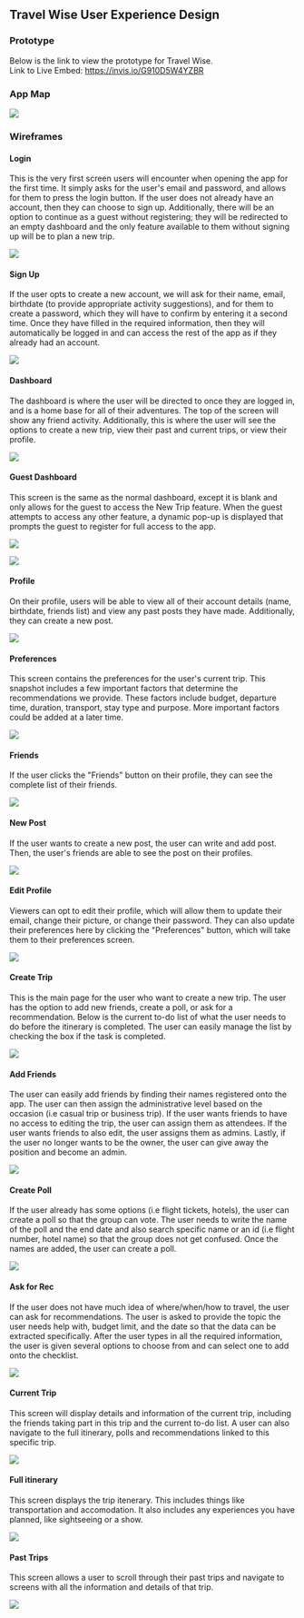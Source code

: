 ## Travel Wise User Experience Design

### Prototype
Below is the link to view the prototype for Travel Wise. \
Link to Live Embed: https://invis.io/G910D5W4YZBR

### App Map
![](/ux-design/AppMap.png)

### Wireframes

#### Login
This is the very first screen users will encounter when opening the app for the first time. It simply asks for the user's email and password, and allows for them to press the login button. If the user does not already have an account, then they can choose to sign up. Additionally, there will be an option to continue as a guest without registering; they will be redirected to an empty dashboard and the only feature available to them without signing up will be to plan a new trip.

![](/ux-design/Login.png)

#### Sign Up
If the user opts to create a new account, we will ask for their name, email, birthdate (to provide appropriate activity suggestions), and for them to create a password, which they will have to confirm by entering it a second time. Once they have filled in the required information, then they will automatically be logged in and can access the rest of the app as if they already had an account.

![](/ux-design/Signup.png)

#### Dashboard
The dashboard is where the user will be directed to once they are logged in, and is a home base for all of their adventures. The top of the screen will show any friend activity. Additionally, this is where the user will see the options to create a new trip, view their past and current trips, or view their profile.

![](/ux-design/Dashboard.png)

#### Guest Dashboard
This screen is the same as the normal dashboard, except it is blank and only allows for the guest to access the New Trip feature. When the guest attempts to access any other feature, a dynamic pop-up is displayed that prompts the guest to register for full access to the app. 

![](/ux-design/GuestDashboard.png)

![](/ux-design/GuestDashboardPrompt.png)

#### Profile
On their profile, users will be able to view all of their account details (name, birthdate, friends list) and view any past posts they have made. Additionally, they can create a new post.

![](/ux-design/Profile.png)

#### Preferences
This screen contains the preferences for the user's current trip. This snapshot includes a few important factors that determine the recommendations we provide. These factors include budget, departure time, duration, transport, stay type and purpose. More important factors could be added at a later time. 

![](/ux-design/Preferences.png)

#### Friends
If the user clicks the "Friends" button on their profile, they can see the complete list of their friends.

![](/ux-design/Friends.png)

#### New Post
If the user wants to create a new post, the user can write and add post. Then, the user's friends are able to see the post on their profiles.

![](/ux-design/NewPost.png)

#### Edit Profile
Viewers can opt to edit their profile, which will allow them to update their email, change their picture, or change their password. They can also update their preferences here by clicking the "Preferences" button, which will take them to their preferences screen.

![](/ux-design/EditProfile.png)

#### Create Trip
This is the main page for the user who want to create a new trip. The user has the option to add new friends, create a poll, or ask for a recommendation. Below is the current to-do list of what the user needs to do before the itinerary is completed. The user can easily manage the list by checking the box if the task is completed.

![](/ux-design/CreateTrip.png)

#### Add Friends
The user can easily add friends by finding their names registered onto the app. The user can then assign the administrative level based on the occasion (i.e casual trip or business trip). If the user wants friends to have no access to editing the trip, the user can assign them as attendees. If the user wants friends to also edit, the user assigns them as admins. Lastly, if the user no longer wants to be the owner, the user can give away the position and become an admin.

![](/ux-design/AddFriends.png)

#### Create Poll
If the user already has some options (i.e flight tickets, hotels), the user can create a poll so that the group can vote. The user needs to write the name of the poll and the end date and also search specific name or an id (i.e flight number, hotel name) so that the group does not get confused. Once the names are added, the user can create a poll.

![](/ux-design/CreatePoll.png)

#### Ask for Rec
If the user does not have much idea of where/when/how to travel, the user can ask for recommendations. The user is asked to provide the topic the user needs help with, budget limit, and the date so that the data can be extracted specifically. After the user types in all the required information, the user is given several options to choose from and can select one to add onto the checklist.

![](/ux-design/AskForRec.png)

#### Current Trip
This screen will display details and information of the current trip, including the friends taking part in this trip and the current to-do list. A user can also navigate to the full itinerary, polls and recommendations linked to this specific trip.

![](/ux-design/CurrentTrip.png)

#### Full itinerary
This screen displays the trip itenerary. This includes things like transportation and accomodation. It also includes any experiences you have planned, like sightseeing or a show. 

![](/ux-design/Itinerary.png)

#### Past Trips
This screen allows a user to scroll through their past trips and navigate to screens with all the information and details of that trip.

![](/ux-design/PastTrips.png)
